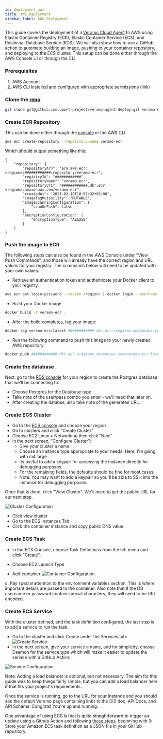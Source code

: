 ```yaml
---
id: deployment_aws
title: AWS Deployment
sidebar_label: AWS Deployment
---
```


This guide covers the deployment of a [Veramo Cloud Agent](https://github.com/uport-project/veramo-agent-deploy) to AWS using Elastic Container Registry (ECR), Elastic Container Service (ECS), and Relational Database Service (RDS). We will also show how to use a GitHub action to automate building an image, pushing to your container repository, and deploying to the ECS cluster. This setup can be done either through the AWS Console UI or through the CLI

### Prerequisites

1. AWS Account
2. AWS CLI Installed and configured with appropriate permissions (link)

### Clone the [repo](https://github.com/uport-project/veramo-agent-deploy)

```bash
git clone git@github.com:uport-project/veramo-agent-deploy.git veramo-ecs
```

### Create ECR Repository

This can be done either through the [console](https://console.aws.amazon.com/ecr/repositories) or the AWS CLI:

```bash
aws ecr create-repository --repository-name veramo-ecr
```

Which should output something like this:

```
{
    "repository": {
        "repositoryArn": "arn:aws:ecr:<region>:############:repository/veramo-ecr",
        "registryId": "############",
        "repositoryName": "veramo-ecr",
        "repositoryUri": "############.dkr.ecr.<region>.amazonaws.com/veramo-ecr",
        "createdAt": "2021-02-18T10:57:32+02:00",
        "imageTagMutability": "MUTABLE",
        "imageScanningConfiguration": {
            "scanOnPush": false
        },
        "encryptionConfiguration": {
            "encryptionType": "AES256"
        }
    }
}
```

### Push the image to ECR

The following steps can also be found in the AWS Console under "View Push Commands", and those will already have the correct region and URL values for your registry. The commands below will need to be updated with your own values.

- Retrieve an authentication token and authenticate your Docker client to your registry.

```bash
aws ecr get-login-password --region <region> | docker login --username AWS --password-stdin ############.dkr.ecr.<region>.amazonaws.com
```

- Build your Docker image

```bash
docker build -t veramo-ecr .
```

- After the build completes, tag your image:

```bash
docker tag veramo-ecr:latest ############.dkr.ecr.<region>.amazonaws.com.amazonaws.com/veramo-ecr:latest
```

- Run the following command to push this image to your newly created AWS repository:

```bash
docker push ############.dkr.ecr.<region>.amazonaws.com/veramo-ecr:latest
```

### Create the database

Next, go to the [RDS console](https://console.aws.amazon.com/rds/home?region=us-east-1#) for your region to create the Postgres database that we'll be connecting to.

- Choose Postgres for the Database type
- Take note of the user/pass combo you enter - we'll need that later on.
- After creating the databse, also take note of the generated URL.

### Create ECS Cluster

- Go to the [ECS console](https://console.aws.amazon.com/ecs) and choose your region
- Go to clusters and click "Create Cluster"
- Choose EC2 Linux + Networking then click "Next"
- In the next screen, "Configure Cluster":
  - Give your cluster a name
  - Choose an instance type appropriate to your needs. Here, I'm going with m4.large
  - Its useful to add a keypair for accessing the instance directly for debugging purposes.
  - For the remaining fields, the defaults should be fine for most cases.
  - Note: You may want to add a keypair so you'll be able to SSH into the instance for debugging purposes.

Once that is done, click "View Cluster". We'll need to get the public URL for our next step.

![Cluster Configuration](../../static/img/guides/aws_deployment/ecs_cluster_config.png)

- Click view cluster
- Go to the ECS Instances Tab
- Click the container instance and copy public DNS value.

### Create ECS Task

- In the ECS Console, choose Task Definitions from the left menu and click "Create".
- Choose EC2 Launch Type

- Add container
  ![Container Configuration](../../static/img/guides/aws_deployment/ecs-task-container-config.png)

c. Pay special attention to the environment variables section. This is where important details are passed to the container. Also note that if the DB username or password contain special characters, they will need to be URL encoded.

### Create ECS Service

With the cluster defined, and the task definition configured, the last step is to add a service to run the task.

- Go to the cluster and click Create under the Services tab:
  ![Create Service](../../static/img/guides/aws_deployment/ecs-create-service.png)
- In the next screen, give your service a name, and for simplicity, choose Daemon for the service type which will make it easier to update the service with a GitHub Action.

![Service Configuration](../../static/img/guides/aws_deployment/ecs-service-config.png)

Note: Adding a load balancer is optional, but not necessary. The aim for this guide was to keep things fairly simple, but you can add a load balancer here if that fits your project's requirements.

Once the service is running, go to the URL for your instance and you should see the default Veramo page containing links to the DID doc, API Docs, and API Schema. Congrats! You're up and running.

One advantage of using ECS is that is quite straightforward to trigger an update using a Github Action and following [these steps](https://docs.github.com/en/actions/guides/deploying-to-amazon-elastic-container-service), beginning with 3: Store your Amazon ECS task definition as a JSON file in your GitHub repository.

